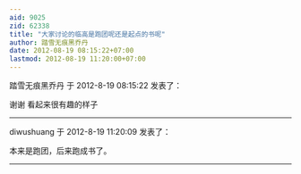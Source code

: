 ```yaml
---
aid: 9025
zid: 62338
title: "大家讨论的临高是跑团呢还是起点的书呢"
author: 踏雪无痕黑乔丹
date: 2012-08-19 08:15:22+07:00
lastmod: 2012-08-19 11:20:00+07:00
---
```


踏雪无痕黑乔丹 于 2012-8-19 08:15:22 发表了：

谢谢 看起来很有趣的样子

---

diwushuang 于 2012-8-19 11:20:09 发表了：

本来是跑团，后来跑成书了。

---
